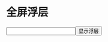 # 全屏浮层

<style type="text/css">
.page-panel {
	position: fixed;
	z-index: 101;
	top: 0;
	left: 0;

	display: -webkit-box;
	display: -webkit-flex;
	display:         flex;
	flex-direction: column;

	width: 100%;
	height: 100%;

	background: white;

	-webkit-box-orient: vertical;
	-webkit-flex-direction: column;
}
</style>

<input type="text" id="t1"><button id="showBtn">显示浮层</button>
<div class="page-panel" style="display:none;">
	<input type="text" id="t2"><button id="hideBtn">关闭浮层</button>
	控件会处理hash
</div>
<script type="text/javascript" src="js/lib/zepto.js"></script>
<script type="text/javascript">
$ = Zepto;
require(['{{module}}'], function(PagePanel) {
	var $input1 = $('#t1');
	var $input2 = $('#t2');
	var $cancel = $('#hideBtn');
	var $show = $('#showBtn');

	var panel = function(){
		var pagePanel = new PagePanel({
			element: $('.page-panel'),
			hash: 'test'
		});
		var inputVal = '';

		var panel = {
			show: function(val){
				inputVal = val || '';
				pagePanel.show();
			},
			hide: function(){
				pagePanel.hide();
			}
		};

		pagePanel.after('show', function(e){
			$input2.val(inputVal);
		});
		pagePanel.after('hide', function(e){
			$input2.val('');
		});

		$cancel.on('click', function(e){
			panel.hide();
		});

		return panel;
	}();

	$show.click(function(e){
		panel.show($input1.val());
	});
	
});
</script>